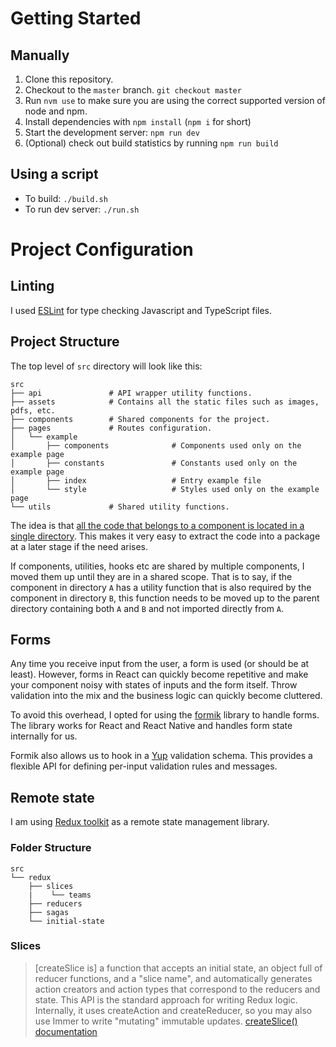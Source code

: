 # Getting Started

## Manually

1. Clone this repository.
2. Checkout to the `master` branch. `git checkout master`
4. Run `nvm use` to make sure you are using the correct supported version of node and npm.
5. Install dependencies with `npm install` (`npm i` for short)
6. Start the development server: `npm run dev`
7. (Optional) check out build statistics by running `npm run build`

## Using a script

- To build: `./build.sh`
- To run dev server: `./run.sh`


# Project Configuration

## Linting

I used [ESLint](https://eslint.org/) for type checking Javascript and TypeScript files.

## Project Structure

The top level of `src` directory will look like this:

```tree
src
├── api               # API wrapper utility functions.
├── assets            # Contains all the static files such as images, pdfs, etc.
├── components        # Shared components for the project.
├── pages             # Routes configuration.
│   └── example
│       ├── components              # Components used only on the example page
│       ├── constants               # Constants used only on the example page
│       ├── index                   # Entry example file
│       └── style                   # Styles used only on the example page
└── utils             # Shared utility functions.
```

The idea is that [all the code that belongs to a component is located in a single directory](https://kentcdodds.com/blog/colocation). This makes it very easy to extract the code into a package at a later stage if the need arises.

If components, utilities, hooks etc are shared by multiple components, I moved them up until they are in a shared scope. That is to say, if the component in directory `A` has a utility function that is also required by the component in directory `B`, this function needs to be moved up to the parent directory containing both `A` and `B` and not imported directly from `A`.

## Forms

Any time you receive input from the user, a form is used (or should be at least). However, forms in React can quickly become repetitive and make your component noisy with states of inputs and the form itself. Throw validation into the mix and the business logic can quickly become cluttered.

To avoid this overhead, I opted for using the [formik](https://formik.org/) library to handle forms. The library works for React and React Native and handles form state internally for us.

Formik also allows us to hook in a [Yup](https://github.com/jquense/yup) validation schema. This provides a flexible API for defining per-input validation rules and messages.

## Remote state

I am using [Redux toolkit](https://redux-toolkit.js.org/) as a remote state management library.

### Folder Structure
```
src
└── redux
    ├── slices
    |    └── teams
    ├── reducers
    ├── sagas
    └── initial-state
```

### Slices

> [createSlice is] a function that accepts an initial state, an object full of reducer functions, and a "slice name", and automatically generates action creators and action types that correspond to the reducers and state. This API is the standard approach for writing Redux logic. Internally, it uses createAction and createReducer, so you may also use Immer to write "mutating" immutable updates. [createSlice() documentation](https://redux-toolkit.js.org/api/createSlice)